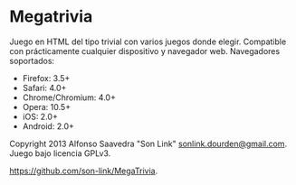 # Megatrivia

Juego en HTML del tipo trivial con varios juegos donde elegir. Compatible con prácticamente cualquier dispositivo y navegador web.
Navegadores soportados:
* Firefox: 3.5+
* Safari: 4.0+
* Chrome/Chromium: 4.0+
* Opera: 10.5+
* iOS: 2.0+
* Android: 2.0+

Copyright 2013 Alfonso Saavedra "Son Link" <sonlink.dourden@gmail.com>.
Juego bajo licencia GPLv3.

https://github.com/son-link/MegaTrivia.
